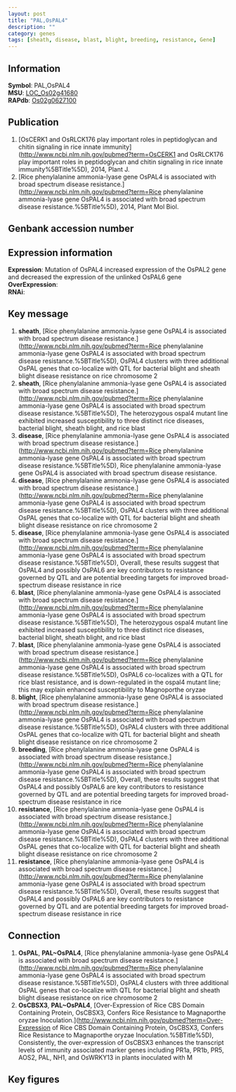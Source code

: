 ```yaml
---
layout: post
title: "PAL,OsPAL4"
description: ""
category: genes
tags: [sheath, disease, blast, blight, breeding, resistance, Gene]
---
```


## Information
__Symbol__: PAL,OsPAL4  
__MSU__: [LOC_Os02g41680](http://rice.plantbiology.msu.edu/cgi-bin/ORF_infopage.cgi?orf=LOC_Os02g41680)  
__RAPdb__: [Os02g0627100](http://rapdb.dna.affrc.go.jp/viewer/gbrowse_details/irgsp1?name=Os02g0627100)  

## Publication
1. [OsCERK1 and OsRLCK176 play important roles in peptidoglycan and chitin signaling in rice innate immunity](http://www.ncbi.nlm.nih.gov/pubmed?term=OsCERK1 and OsRLCK176 play important roles in peptidoglycan and chitin signaling in rice innate immunity%5BTitle%5D), 2014, Plant J.
2. [Rice phenylalanine ammonia-lyase gene OsPAL4 is associated with broad spectrum disease resistance.](http://www.ncbi.nlm.nih.gov/pubmed?term=Rice phenylalanine ammonia-lyase gene OsPAL4 is associated with broad spectrum disease resistance.%5BTitle%5D), 2014, Plant Mol Biol.

## Genbank accession number

## Expression information
__Expression__: Mutation of OsPAL4 increased expression of the OsPAL2 gene and decreased the expression of the unlinked OsPAL6 gene  
__OverExpression__:  
__RNAi__:  

## Key message
1. __sheath__, [Rice phenylalanine ammonia-lyase gene OsPAL4 is associated with broad spectrum disease resistance.](http://www.ncbi.nlm.nih.gov/pubmed?term=Rice phenylalanine ammonia-lyase gene OsPAL4 is associated with broad spectrum disease resistance.%5BTitle%5D),  OsPAL4 clusters with three additional OsPAL genes that co-localize with QTL for bacterial blight and sheath blight disease resistance on rice chromosome 2
2. __sheath__, [Rice phenylalanine ammonia-lyase gene OsPAL4 is associated with broad spectrum disease resistance.](http://www.ncbi.nlm.nih.gov/pubmed?term=Rice phenylalanine ammonia-lyase gene OsPAL4 is associated with broad spectrum disease resistance.%5BTitle%5D),  The heterozygous ospal4 mutant line exhibited increased susceptibility to three distinct rice diseases, bacterial blight, sheath blight, and rice blast
3. __disease__, [Rice phenylalanine ammonia-lyase gene OsPAL4 is associated with broad spectrum disease resistance.](http://www.ncbi.nlm.nih.gov/pubmed?term=Rice phenylalanine ammonia-lyase gene OsPAL4 is associated with broad spectrum disease resistance.%5BTitle%5D), Rice phenylalanine ammonia-lyase gene OsPAL4 is associated with broad spectrum disease resistance.
4. __disease__, [Rice phenylalanine ammonia-lyase gene OsPAL4 is associated with broad spectrum disease resistance.](http://www.ncbi.nlm.nih.gov/pubmed?term=Rice phenylalanine ammonia-lyase gene OsPAL4 is associated with broad spectrum disease resistance.%5BTitle%5D),  OsPAL4 clusters with three additional OsPAL genes that co-localize with QTL for bacterial blight and sheath blight disease resistance on rice chromosome 2
5. __disease__, [Rice phenylalanine ammonia-lyase gene OsPAL4 is associated with broad spectrum disease resistance.](http://www.ncbi.nlm.nih.gov/pubmed?term=Rice phenylalanine ammonia-lyase gene OsPAL4 is associated with broad spectrum disease resistance.%5BTitle%5D),  Overall, these results suggest that OsPAL4 and possibly OsPAL6 are key contributors to resistance governed by QTL and are potential breeding targets for improved broad-spectrum disease resistance in rice
6. __blast__, [Rice phenylalanine ammonia-lyase gene OsPAL4 is associated with broad spectrum disease resistance.](http://www.ncbi.nlm.nih.gov/pubmed?term=Rice phenylalanine ammonia-lyase gene OsPAL4 is associated with broad spectrum disease resistance.%5BTitle%5D),  The heterozygous ospal4 mutant line exhibited increased susceptibility to three distinct rice diseases, bacterial blight, sheath blight, and rice blast
7. __blast__, [Rice phenylalanine ammonia-lyase gene OsPAL4 is associated with broad spectrum disease resistance.](http://www.ncbi.nlm.nih.gov/pubmed?term=Rice phenylalanine ammonia-lyase gene OsPAL4 is associated with broad spectrum disease resistance.%5BTitle%5D),  OsPAL6 co-localizes with a QTL for rice blast resistance, and is down-regulated in the ospal4 mutant line; this may explain enhanced susceptibility to Magnoporthe oryzae
8. __blight__, [Rice phenylalanine ammonia-lyase gene OsPAL4 is associated with broad spectrum disease resistance.](http://www.ncbi.nlm.nih.gov/pubmed?term=Rice phenylalanine ammonia-lyase gene OsPAL4 is associated with broad spectrum disease resistance.%5BTitle%5D),  OsPAL4 clusters with three additional OsPAL genes that co-localize with QTL for bacterial blight and sheath blight disease resistance on rice chromosome 2
9. __breeding__, [Rice phenylalanine ammonia-lyase gene OsPAL4 is associated with broad spectrum disease resistance.](http://www.ncbi.nlm.nih.gov/pubmed?term=Rice phenylalanine ammonia-lyase gene OsPAL4 is associated with broad spectrum disease resistance.%5BTitle%5D),  Overall, these results suggest that OsPAL4 and possibly OsPAL6 are key contributors to resistance governed by QTL and are potential breeding targets for improved broad-spectrum disease resistance in rice
10. __resistance__, [Rice phenylalanine ammonia-lyase gene OsPAL4 is associated with broad spectrum disease resistance.](http://www.ncbi.nlm.nih.gov/pubmed?term=Rice phenylalanine ammonia-lyase gene OsPAL4 is associated with broad spectrum disease resistance.%5BTitle%5D),  OsPAL4 clusters with three additional OsPAL genes that co-localize with QTL for bacterial blight and sheath blight disease resistance on rice chromosome 2
11. __resistance__, [Rice phenylalanine ammonia-lyase gene OsPAL4 is associated with broad spectrum disease resistance.](http://www.ncbi.nlm.nih.gov/pubmed?term=Rice phenylalanine ammonia-lyase gene OsPAL4 is associated with broad spectrum disease resistance.%5BTitle%5D),  Overall, these results suggest that OsPAL4 and possibly OsPAL6 are key contributors to resistance governed by QTL and are potential breeding targets for improved broad-spectrum disease resistance in rice

## Connection
1. __OsPAL__, __PAL~OsPAL4__, [Rice phenylalanine ammonia-lyase gene OsPAL4 is associated with broad spectrum disease resistance.](http://www.ncbi.nlm.nih.gov/pubmed?term=Rice phenylalanine ammonia-lyase gene OsPAL4 is associated with broad spectrum disease resistance.%5BTitle%5D),  OsPAL4 clusters with three additional OsPAL genes that co-localize with QTL for bacterial blight and sheath blight disease resistance on rice chromosome 2
2. __OsCBSX3__, __PAL~OsPAL4__, [Over-Expression of Rice CBS Domain Containing Protein, OsCBSX3, Confers Rice Resistance to Magnaporthe oryzae Inoculation.](http://www.ncbi.nlm.nih.gov/pubmed?term=Over-Expression of Rice CBS Domain Containing Protein, OsCBSX3, Confers Rice Resistance to Magnaporthe oryzae Inoculation.%5BTitle%5D),  Consistently, the over-expression of OsCBSX3 enhances the transcript levels of immunity associated marker genes including PR1a, PR1b, PR5, AOS2, PAL, NH1, and OsWRKY13 in plants inoculated with M

## Key figures


